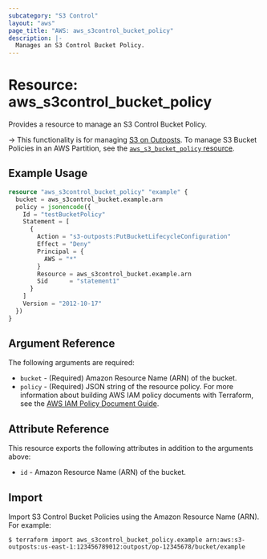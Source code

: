 ```yaml
---
subcategory: "S3 Control"
layout: "aws"
page_title: "AWS: aws_s3control_bucket_policy"
description: |-
  Manages an S3 Control Bucket Policy.
---
```


# Resource: aws_s3control_bucket_policy

Provides a resource to manage an S3 Control Bucket Policy.

-> This functionality is for managing [S3 on Outposts](https://docs.aws.amazon.com/AmazonS3/latest/dev/S3onOutposts.html). To manage S3 Bucket Policies in an AWS Partition, see the [`aws_s3_bucket_policy` resource](/docs/providers/aws/r/s3_bucket_policy.html).

## Example Usage

```terraform
resource "aws_s3control_bucket_policy" "example" {
  bucket = aws_s3control_bucket.example.arn
  policy = jsonencode({
    Id = "testBucketPolicy"
    Statement = [
      {
        Action = "s3-outposts:PutBucketLifecycleConfiguration"
        Effect = "Deny"
        Principal = {
          AWS = "*"
        }
        Resource = aws_s3control_bucket.example.arn
        Sid      = "statement1"
      }
    ]
    Version = "2012-10-17"
  })
}
```

## Argument Reference

The following arguments are required:

* `bucket` - (Required) Amazon Resource Name (ARN) of the bucket.
* `policy` - (Required) JSON string of the resource policy. For more information about building AWS IAM policy documents with Terraform, see the [AWS IAM Policy Document Guide](https://learn.hashicorp.com/terraform/aws/iam-policy).

## Attribute Reference

This resource exports the following attributes in addition to the arguments above:

* `id` - Amazon Resource Name (ARN) of the bucket.

## Import

Import S3 Control Bucket Policies using the Amazon Resource Name (ARN). For example:

```
$ terraform import aws_s3control_bucket_policy.example arn:aws:s3-outposts:us-east-1:123456789012:outpost/op-12345678/bucket/example
```
